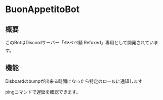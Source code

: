 # BuonAppetitoBot

## 概要
このBotはDiscordサーバー「🐟️ぺぺ鯖 Refoxed」専用として開発されています。

## 機能
Disboardのbumpが出来る時間になったら特定のロールに通知します

pingコマンドで遅延を確認できます。
